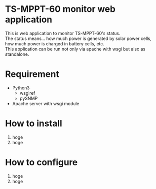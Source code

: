 # TS-MPPT-60 monitor web application

This is web application to monitor TS-MPPT-60's status.  
The status means... how much power is generated by solar power cells, how much power is charged in battery cells, etc.  
This application can be run not only via apache with wsgi but also as standalone.

# Requirement

* Python3
    * wsgiref
    * pySNMP
* Apache server with wsgi module

# How to install

1. hoge
2. hoge

# How to configure

1. hoge
2. hoge

